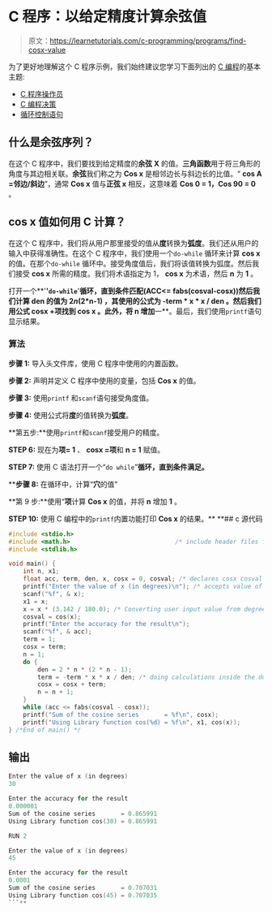 # C 程序：以给定精度计算余弦值

> 原文：<https://learnetutorials.com/c-programming/programs/find-cosx-value>

为了更好地理解这个 C 程序示例，我们始终建议您学习下面列出的 [C 编程](../ "C programming")的基本主题:

*   [C 程序操作员](../../c-programming/operators "C program tokens")
*   [C 编程决策](../../c-programming/decision-making-statements "C programming decision making")
*   [循环控制语句](../../c-programming/loop-control-statements)

## 什么是余弦序列？

在这个 C 程序中，我们要找到给定精度的**余弦 X** 的值。**三角函数**用于将三角形的角度与其边相关联。**余弦**我们称之为 **Cos x** 是相邻边长与斜边长的比值。“ **cos A =邻边/斜边**”，通常 **Cos x** 值与**正弦 x** 相反，这意味着 **Cos 0 = 1，Cos 90 = 0** 。

## cos x 值如何用 C 计算？

在这个 C 程序中，我们将从用户那里接受的值从**度**转换为**弧度**。我们还从用户的输入中获得准确性。在这个 C 程序中，我们使用一个`do-while` 循环来计算 **cos x** 的值。在那个`do-while` 循环中。接受角度值后，我们将该值转换为弧度。然后我们接受 **cos x** 所需的精度。我们将术语指定为 1， **cos x** 为术语，然后 **n** 为 **1** 。

打开一个**'**'`do-while`**'**循环，直到条件匹配(**ACC<= fabs(cosval-cosx)**)然后我们计算 **den** 的值为 **2*n*(2*n-1)** ，其使用的公式为 **-term * x * x / den** 。然后我们用公式 **cosx +项**找到 **cos x** 。此外，将 **n** 增加**一**。最后，我们使用`printf`语句显示结果。

### 算法

**步骤 1:** 导入头文件库，使用 C 程序中使用的内置函数。

**步骤 2:** 声明并定义 C 程序中使用的变量，包括 **Cos x** 的值。

**步骤 3:** 使用`printf` 和`scanf`语句接受角度值。

**步骤 4:** 使用公式将**度**的值转换为**弧度**。

**第五步:**使用`printf`和`scanf`接受用户的精度。

**STEP 6:** 现在为**项= 1** 、 **cosx =项**和 **n = 1** 赋值。

**STEP 7:** 使用 C 语法打开一个“`do while`”**循环，直到条件满足。**

 ****步骤 8:** 在循环中，计算“**穴**的值”

**第 9 步:**使用“**项**计算 **Cos x** 的值，并将 **n** 增加 **1** 。

**STEP 10:** 使用 C 编程中的`printf`内置功能打印 **Cos x** 的结果。**  **## c 源代码

```c
#include <stdio.h>
#include <math.h>                             /* include header files for accessing libraries */
#include <stdlib.h>

void main() {
    int n, x1;
    float acc, term, den, x, cosx = 0, cosval; /* declares cosx cosval etc variables */
    printf("Enter the value of x (in degrees)\n"); /* accepts value of x in degree */
    scanf("%f", & x);
    x1 = x;
    x = x * (3.142 / 180.0); /* Converting user input value from degrees to radians*/
    cosval = cos(x);
    printf("Enter the accuracy for the result\n");
    scanf("%f", & acc);
    term = 1;
    cosx = term;
    n = 1;
    do {
        den = 2 * n * (2 * n - 1);
        term = -term * x * x / den; /* doing calculations inside the do while loop as same as sinx, please refer the sinx program for details */
        cosx = cosx + term;
        n = n + 1;
    }
    while (acc <= fabs(cosval - cosx));
    printf("Sum of the cosine series       = %f\n", cosx);
    printf("Using Library function cos(%d) = %f\n", x1, cos(x));
} /*End of main() */

```

## 输出

```c
Enter the value of x (in degrees)
30

Enter the accuracy for the result
0.000001
Sum of the cosine series       = 0.865991
Using Library function cos(30) = 0.865991

RUN 2

Enter the value of x (in degrees)
45

Enter the accuracy for the result
0.0001
Sum of the cosine series       = 0.707031
Using Library function cos(45) = 0.707035
```**